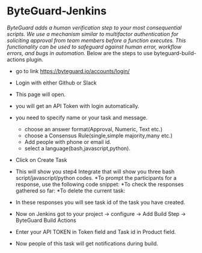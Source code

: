 # ByteGuard-Jenkins
*ByteGuard adds a human verification step to your most consequential scripts. We use a mechanism similar to multifactor authentication for soliciting approval from team members before a function executes. This functionality can be used to safeguard against human error, workflow errors, and bugs in automation.*
Below are the steps to use byteguard-build-actions plugin.
* go to link https://byteguard.io/accounts/login/
* Login with either Github or Slack
* This page will open.


* you will get an API Token with login automatically.
* you need to specify name or your task and message.
	* choose an answer format(Approval, Numeric, Text etc.)
	* choose a Consensus Rule(single,simple majority,many etc.)
	* Add people with phone or email id.
	* select a language(bash,javascript,python).
* Click on Create Task
* This will show you step4 Integrate that will show you three bash script/javascript/python codes.
	*To prompt the participants for a response, use the following code snippet:
        *To check the responses gathered so far:
	*To delete the current task:
* In these responses you will see task id of the task you have created.
* Now on Jenkins got to your project -> configure -> Add Build Step ->  ByteGuard Build Actions


* Enter your API TOKEN in Token field and Task id in Product field.
* Now people of this task will get notifications during build. 
